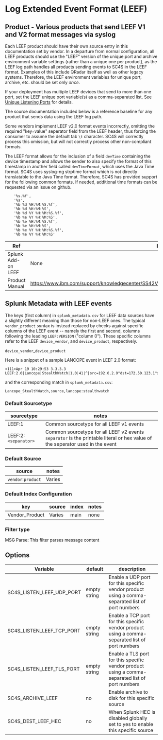 # Log Extended Event Format (LEEF)

## Product - Various products that send LEEF V1 and V2 format messages via syslog

Each LEEF product should have their own source entry in this documentation set by vendor.  In a departure
from normal configuration, all LEEF products should use the "LEEF" version of the unique port and
archive environment variable settings (rather than a unique one per product), as the LEEF log path
handles all products sending events to SC4S in the LEEF format. Examples of this include QRadar itself
as well as other legacy systems.  Therefore, the LEEF environment variables for unique port, archive, etc.
should be set only _once_.

If your deployment has multiple LEEF devices that send to more than one port,
set the LEEF unique port variable(s) as a comma-separated list.  See [Unique Listening Ports](https://splunk-connect-for-syslog.readthedocs.io/en/develop/sources/#unique-listening-ports)
for details.

The source documentation included below is a reference baseline for any product that sends data
using the LEEF log path.

Some vendors implement LEEF v2.0 format events incorrectly, omitting the required "key=value" seperator field
from the LEEF header, thus forcing the consumer to assume the default tab `\t` character.
SC4S will correctly process this omission, but will not correctly process other non-compliant formats.

The LEEF format allows for the inclusion of a field `devTime` containing the device timestamp and allows the sender to
also specify the format of this timestamp in another field called `devTimeFormat`, which uses the Java Time format.
SC4S uses syslog-ng strptime format which is not directly translatable to the Java Time format. Therefore, SC4S has
provided support for the following common formats.  If needed, additional time formats can be requested via an issue on
github.

```
    '%s.%f',
    '%s',
    '%b %d %H:%M:%S.%f',
    '%b %d %H:%M:%S',
    '%b %d %Y %H:%M:%S.%f',
    '%b %e %Y %H:%M:%S',
    '%b %e %H:%M:%S.%f',
    '%b %e %H:%M:%S',
    '%b %e %Y %H:%M:%S.%f',
    '%b %e %Y %H:%M:%S'  
```

| Ref            | Link                                                                                                    |
|----------------|---------------------------------------------------------------------------------------------------------|
| Splunk Add-on LEEF | None                                                          |
| Product Manual | <https://www.ibm.com/support/knowledgecenter/SS42VS_DSM/com.ibm.dsm.doc/c_LEEF_Format_Guide_intro.html>                                                 |

## Splunk Metadata with LEEF events

The keys (first column) in `splunk_metadata.csv` for LEEF data sources have a slightly different meaning than those for non-LEEF ones.
The typical `vendor_product` syntax is instead replaced by checks against specific columns of the LEEF event -- namely the first and
second, columns following the leading `LEEF:VERSION` ("column 0"). These specific columns refer to the LEEF  `device_vendor`,
and `device_product`, respectively.

`device_vendor`\_`device_product`

Here is a snippet of a sample LANCOPE event in LEEF 2.0 format:

```
<111>Apr 19 10:29:53 3.3.3.3 LEEF:2.0|Lancope|StealthWatch|1.0|41|^|src=192.0.2.0^dst=172.50.123.1^sev=5^cat=anomaly^srcPort=81^dstPort=21^usrName=joe.black
```

and the corresponding match in `splunk_metadata.csv`:

```
Lancope_StealthWatch,source,lancope:stealthwatch
```

### Default Sourcetype

| sourcetype     | notes                                                                                                   |
|----------------|---------------------------------------------------------------------------------------------------------|
| LEEF:1         | Common sourcetype for all LEEF v1 events                                                               |
| LEEF:2:`<separator>`         | Common sourcetype for all LEEF v2 events `separator` is the printable literal or hex value of the seperator used in the event |

### Default Source

| source     | notes                                                                                                   |
|----------------|---------------------------------------------------------------------------------------------------------|
| `vendor`:`product`        | Varies                                                                                               |

### Default Index Configuration

| key            | source     | index          | notes          |
|----------------|----------------|----------------|----------------|
| Vendor_Product      | Varies      | main          | none          |

### Filter type

MSG Parse: This filter parses message content

## Options

| Variable       | default        | description    |
|----------------|----------------|----------------|
| SC4S_LISTEN_LEEF_UDP_PORT      | empty string      | Enable a UDP port for this specific vendor product using a comma-separated list of port numbers |
| SC4S_LISTEN_LEEF_TCP_PORT      | empty string      | Enable a TCP port for this specific vendor product using a comma-separated list of port numbers |
| SC4S_LISTEN_LEEF_TLS_PORT      | empty string      | Enable a TLS  port for this specific vendor product using a comma-separated list of port numbers |
| SC4S_ARCHIVE_LEEF | no | Enable archive to disk for this specific source |
| SC4S_DEST_LEEF_HEC | no | When Splunk HEC is disabled globally set to yes to enable this specific source |
